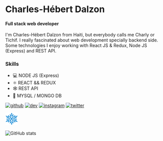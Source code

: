 # Charles-Hébert Dalzon
#### Full stack web developer
I'm Charles-Hébert Dalzon from Haiti, but everybody calls me Charly or Tichif. I really fascinated about web development specially backend side. Some technologies I enjoy working with React JS & Redux, Node JS (Express) and REST API. 

### Skills 
* 💻 NODE JS (Express)
* ⚛  REACT && REDUX
* 🕸  REST API
* 📝 MYSQL / MONGO DB




[<img src='https://cdn.jsdelivr.net/npm/simple-icons@3.0.1/icons/github.svg' alt='github' height='40'>](https://github.com/tichif)  [<img src='https://cdn.jsdelivr.net/npm/simple-icons@3.0.1/icons/dev-dot-to.svg' alt='dev' height='40'>](https://dev.to/tichif)  [<img src='https://cdn.jsdelivr.net/npm/simple-icons@3.0.1/icons/instagram.svg' alt='instagram' height='40'>](https://www.instagram.com/tichif.js/)  [<img src='https://cdn.jsdelivr.net/npm/simple-icons@3.0.1/icons/twitter.svg' alt='twitter' height='40'>](https://twitter.com/TichifJS)  

<a href='https://archiveprogram.github.com/'><img src='https://raw.githubusercontent.com/acervenky/animated-github-badges/master/assets/acbadge.gif' width='40' height='40'></a> 

![GitHub stats](https://github-readme-stats.vercel.app/api?username=tichif&show_icons=true)  


